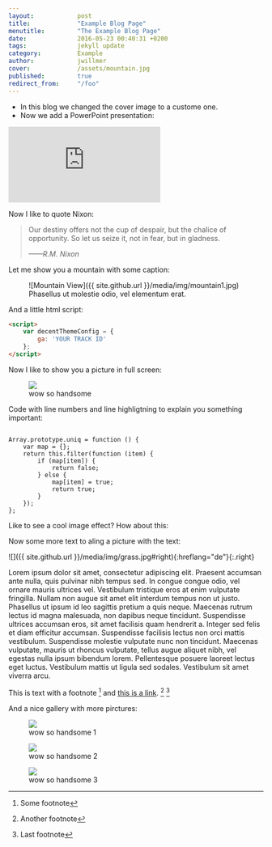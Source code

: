 ```yaml
---
layout:            post
title:             "Example Blog Page"
menutitle:         "The Example Blog Page"
date:              2016-05-23 00:40:31 +0200
tags:              jekyll update
category:          Example
author:            jwillmer
cover:             /assets/mountain.jpg
published:         true
redirect_from:     "/foo"
---
```


- In this blog we changed the cover image to a custome one.
- Now we add a PowerPoint presentation:

<iframe src='https://view.officeapps.live.com/op/embed.aspx?src=http://img.labnol.org/di/PowerPoint.ppt' frameborder='0'></iframe>

Now I like to quote Nixon:

> Our destiny offers not the cup of despair, but the chalice of opportunity. So let us seize it, not in fear, but in gladness.
> 
> <cite>——R.M. Nixon</cite>

Let me show you a mountain with some caption:

<figure markdown="1">
![Mountain View]({{ site.github.url }}/media/img/mountain1.jpg)
<figcaption>Phasellus ut molestie odio, vel elementum erat.</figcaption>
</figure>

And a little html script:

```html
<script>
    var decentThemeConfig = {
        ga: 'YOUR TRACK ID'
    };
</script>
```

Now I like to show you a picture in full screen:

<figure class="large" markdown="1">
<img src="{{ site.github.url }}/media/img/mountain2.jpg" />
<figcaption>wow so handsome</figcaption>
</figure>

Code with line numbers and line highligtning to explain you something important:

<pre data-line="5" class="line-numbers language-javascript"><code>
Array.prototype.uniq = function () {
    var map = {};
    return this.filter(function (item) {
        if (map[item]) {
            return false;
        } else {
            map[item] = true;
            return true;
        }
    });
};
</code></pre>

Like to see a cool image effect? How about this:

<div class="bg-scroll" style="background-image: url('{{ site.github.url }}/media/img/mountain1.jpg')"></div>

Now some more text to aling a picture with the text:

![]({{ site.github.url }}/media/img/grass.jpg#right){:hreflang="de"}{:.right}

Lorem ipsum dolor sit amet, consectetur adipiscing elit. Praesent accumsan ante nulla, quis pulvinar nibh tempus sed. In congue congue odio, vel ornare mauris ultrices vel. Vestibulum tristique eros at enim vulputate fringilla. Nullam non augue sit amet elit interdum tempus non ut justo. Phasellus ut ipsum id leo sagittis pretium a quis neque. Maecenas rutrum lectus id magna malesuada, non dapibus neque tincidunt. Suspendisse ultrices accumsan eros, sit amet facilisis quam hendrerit a. Integer sed felis et diam efficitur accumsan. Suspendisse facilisis lectus non orci mattis vestibulum. Suspendisse molestie vulputate nunc non tincidunt. Maecenas vulputate, mauris ut rhoncus vulputate, tellus augue aliquet nibh, vel egestas nulla ipsum bibendum lorem. Pellentesque posuere laoreet lectus eget luctus. Vestibulum mattis ut ligula sed sodales. Vestibulum sit amet viverra arcu.


This is text with a footnote [^1] and [this is a link][link]. [^2] [^3]

[^1]: Some footnote
[^2]: Another footnote
[^3]: Last footnote


[link]: http://google.com "title"


And a nice gallery with more pirctures:

<div class="album">
<figure>
<img src="{{ site.github.url }}/media/img/mountain1.jpg" />
<figcaption>wow so handsome 1</figcaption>
</figure>

<figure>
<img src="{{ site.github.url }}/media/img/mountain2.jpg" />
<figcaption>wow so handsome 2</figcaption>
</figure>

<figure>
<img src="{{ site.github.url }}/media/img/mountain3.jpg" />
<figcaption>wow so handsome 3</figcaption>
</figure>

</div>


[jekyll-docs]: http://jekyllrb.com/docs/home
[jekyll-gh]:   https://github.com/jekyll/jekyll
[jekyll-talk]: https://talk.jekyllrb.com/
